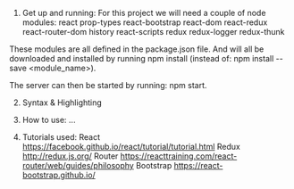 
1. Get up and running:
  For this project we will need a couple of node modules:
    react
    prop-types
    react-bootstrap
    react-dom
    react-redux
    react-router-dom
    history
    react-scripts
    redux
    redux-logger
    redux-thunk

  These modules are all defined in the package.json file. And will all be downloaded and installed by running npm install (instead of: npm install --save <module_name>). 

  The server can then be started by running: npm start. 

2. Syntax & Highlighting

  
3. How to use: 
  ...


4. Tutorials used:
  React
    https://facebook.github.io/react/tutorial/tutorial.html
  Redux
    http://redux.js.org/
  Router
    https://reacttraining.com/react-router/web/guides/philosophy
  Bootstrap
    https://react-bootstrap.github.io/

